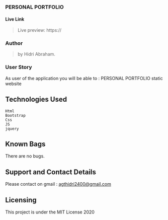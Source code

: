### PERSONAL PORTFOLIO


#### Live Link

> Live preview: https://


### Author 

> by Hidri Abraham.

### User Story 

As user of the application you will be able to :
  PERSONAL PORTFOLIO static website



## Technologies Used 
   
    Html
    Bootstrap
    Css
    JS
    jquery


## Known Bags 
There are no bugs.

## Support and Contact Details
Please contact on gmail : agthidri2400@gmail.com


## Licensing 
This project is under the MIT License 2020